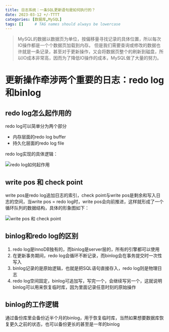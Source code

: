 ```yaml
---
title: 日志系统：一条SQL更新语句是如何执行的？
date: 2023-03-12 +/-TTTT
categories: [数据库,MySQL]
tags: []     # TAG names should always be lowercase
---
```


>MySQL的数据以数据页为单位，按偏移量寻找记录的具体位置，所以每次IO操作都是一个个数据页加载到内存。
> 但是我们需要查询或修改的数据也许就是一条记录，甚至对于更新操作，又会将数据页整个的刷新到磁盘，所以IO成本非常高，因而为了降低IO操作的成本，MySQL做了大量的努力。

# 更新操作牵涉两个重要的日志：redo log和binlog
## redo log怎么起作用的

redo log可以简单分为两个部分

- 内存层面的redo log buffer
- 持久化层面的redo log file

redo log实现的具体逻辑：

![redo log如何起作用](https://cdn.jsdelivr.net/gh/Casflawed/img-host@master/blog/202204271023885.png "redo log如何起作用")

## write pos 和 check point

write pos是redo log追加日志的索引，check point与write pos是剩余和写入日志的空间，当write pos = redo log时，write pos会向前推进，这样就形成了一个循环队列的数据结构，具体的形象图如下：

![write pos 和 check point](https://cdn.jsdelivr.net/gh/Casflawed/img-host@master/blog/202204271028957.png "write pos 和 check point")

## binlog和redo log的区别

1. redo log是InnoDB独有的，而binlog是server层的，所有的引擎都可以使用
2. 在更新事务期间，redo log会循环不断记录，而binlog会在事务提交时一次性写入
3. binlog记录的是原始逻辑，也就是把SQL语句直接存入，redo log则是物理日志
4. redo log空间固定，binlog可追加写，写完一个，会继续写另一个，这就说明binlog可以用来恢复临时库，因为里面记录任意时刻的原始操作

## binlog的工作逻辑

通过备份库里会备份近半个月的binlog，用于恢复临时库，当然如果想要数据库恢复更久之前的状态，也可以备份更长的甚至是一年的binlog